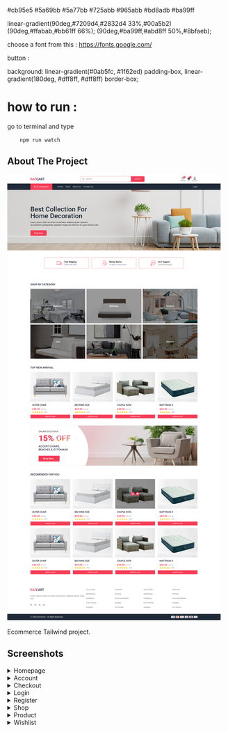 #cb95e5 
#5a69bb 
#5a77bb 
#725abb 
#965abb 
#bd8adb 
#ba99ff 

linear-gradient(90deg,#7209d4,#2832d4 33%,#00a5b2) 
(90deg,#ffabab,#bb61ff 66%); 
(90deg,#ba99ff,#abd8ff 50%,#8bfaeb); 



choose a font from this :
https://fonts.google.com/


button : 

background: linear-gradient(#0ab5fc, #1f62ed) padding-box, linear-gradient(180deg, #dff8ff, #dff8ff) border-box;


# how to run :

go to terminal and type 
```
    npm run watch
```



## About The Project

![Screen Shot](screenshots/Ecommerce-Tailwind.png)

Ecommerce Tailwind project.

## Screenshots

<details>
<summary>Homepage</summary>

![Homepage](screenshots/Ecommerce-Tailwind.png)

</details>

<details>
<summary>Account</summary>

![Account](screenshots/Account-Ecommerce-Tailwind.png)

</details>

<details>
<summary>Checkout</summary>

![checkout](screenshots/Checkout-Ecommerce-Tailwind.png)

</details>

<details>
<summary>Login</summary>

![Login](screenshots/Login-Ecommerce-Tailwind.png)

</details>

<details>
<summary>Register</summary>

![Register](screenshots/Register-Ecommerce-Tailwind.png)

</details>

<details>
<summary>Shop</summary>

![Shop](screenshots/Shop-Page-Ecommerce-Tailwind.png)

</details>

<details>
<summary>Product</summary>

![product](screenshots/Product-Ecommerce-Tailwind.png)

</details>

<details>
<summary>Wishlist</summary>

![wishlist](screenshots/Wishlist-Ecommerce-Tailwind.png)

</details>
